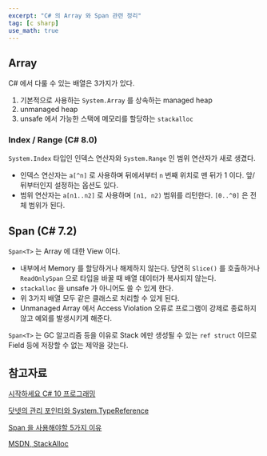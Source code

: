 ```yaml
---
excerpt: "C# 의 Array 와 Span 관련 정리"
tag: [c sharp]
use_math: true
---
```


## Array

C# 에서 다룰 수 있는 배열은 3가지가 있다.
1. 기본적으로 사용하는 ```System.Array``` 를 상속하는 managed heap
3. unmanaged heap 
2. unsafe 에서 가능한 스택에 메모리를 할당하는 ```stackalloc```

### Index / Range (C# 8.0)

```System.Index``` 타입인 인덱스 연산자와 ```System.Range``` 인 범위 연산자가 새로 생겼다.
+ 인덱스 연산자는 ```a[^n]``` 로 사용하며 뒤에서부터 ```n``` 번째 위치로 맨 뒤가 1 이다. 앞/뒤부터인지 설정하는 옵션도 있다.
+ 범위 연산자는 ```a[n1..n2]``` 로 사용하며 ```[n1, n2)``` 범위를 리턴한다. ```[0..^0]``` 은 전체 범위가 된다.



## Span (C# 7.2)

```Span<T>``` 는 Array 에 대한 View 이다. 
+ 내부에서 Memory 를 할당하거나 해제하지 않는다. 당연히 ```Slice()``` 를 호출하거나 ```ReadOnlySpan``` 으로 타입을 바꿀 때 배열 데이터가 복사되지 않는다. 
+ ```stackalloc``` 을 unsafe 가 아니어도 쓸 수 있게 한다. 
+ 위 3가지 배열 모두 같은 클래스로 처리할 수 있게 된다.
+ Unmanaged Array 에서 Access Violation 오류로 프로그램이 강제로 종료하지 않고 예외를 발생시키게 해준다.

```Span<T>``` 는 GC 알고리즘 등을 이유로 Stack 에만 생성될 수 있는 ```ref struct``` 이므로 Field 등에 저장할 수 없는 제약을 갖는다. 



## 참고자료

[시작하세요 C# 10 프로그래밍]((https://www.aladin.co.kr/shop/wproduct.aspx?ItemId=303298623))

[닷넷의 관리 포인터와 System.TypeReference](https://www.sysnet.pe.kr/2/0/11529)

[Span 을 사용해야할 5가지 이유](https://jacking75.github.io/NET_Span_5_Reasons_to_Use/)

[MSDN, StackAlloc](https://learn.microsoft.com/en-us/dotnet/csharp/language-reference/operators/stackalloc)